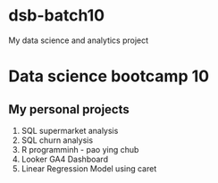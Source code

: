 # dsb-batch10
My data science and analytics project

# Data science bootcamp 10
## My personal projects

1. SQL supermarket analysis
2. SQL churn analysis
3. R programminh - pao ying chub
4. Looker GA4 Dashboard
5. Linear Regression Model using caret
